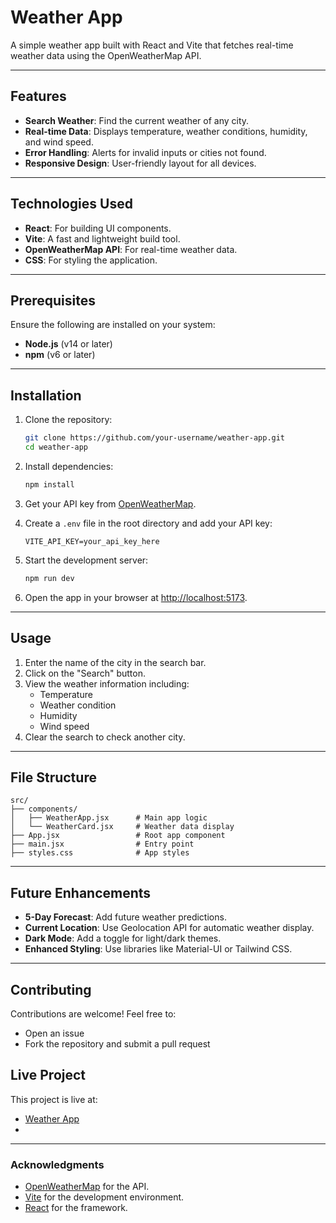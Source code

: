 # Weather App

A simple weather app built with React and Vite that fetches real-time weather data using the OpenWeatherMap API.

---

## Features
- **Search Weather**: Find the current weather of any city.
- **Real-time Data**: Displays temperature, weather conditions, humidity, and wind speed.
- **Error Handling**: Alerts for invalid inputs or cities not found.
- **Responsive Design**: User-friendly layout for all devices.

---

## Technologies Used
- **React**: For building UI components.
- **Vite**: A fast and lightweight build tool.
- **OpenWeatherMap API**: For real-time weather data.
- **CSS**: For styling the application.

---

## Prerequisites
Ensure the following are installed on your system:
- **Node.js** (v14 or later)
- **npm** (v6 or later)

---

## Installation

1. Clone the repository:
   ```bash
   git clone https://github.com/your-username/weather-app.git
   cd weather-app
   ```

2. Install dependencies:
   ```bash
   npm install
   ```

3. Get your API key from [OpenWeatherMap](https://openweathermap.org/).

4. Create a `.env` file in the root directory and add your API key:
   ```env
   VITE_API_KEY=your_api_key_here
   ```

5. Start the development server:
   ```bash
   npm run dev
   ```

6. Open the app in your browser at [http://localhost:5173](http://localhost:5173).

---

## Usage

1. Enter the name of the city in the search bar.
2. Click on the "Search" button.
3. View the weather information including:
   - Temperature
   - Weather condition
   - Humidity
   - Wind speed
4. Clear the search to check another city.

---

## File Structure

```
src/
├── components/
│   ├── WeatherApp.jsx      # Main app logic
│   └── WeatherCard.jsx     # Weather data display
├── App.jsx                 # Root app component
├── main.jsx                # Entry point
├── styles.css              # App styles
```

---

## Future Enhancements
- **5-Day Forecast**: Add future weather predictions.
- **Current Location**: Use Geolocation API for automatic weather display.
- **Dark Mode**: Add a toggle for light/dark themes.
- **Enhanced Styling**: Use libraries like Material-UI or Tailwind CSS.

---

## Contributing
Contributions are welcome! Feel free to:
- Open an issue
- Fork the repository and submit a pull request

## Live Project
This project is live at:
- [Weather App](https://therealsain.github.io/weather-app/)
- 
---

### Acknowledgments
- [OpenWeatherMap](https://openweathermap.org/) for the API.
- [Vite](https://vitejs.dev/) for the development environment.
- [React](https://reactjs.org/) for the framework.
```
